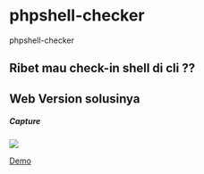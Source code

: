# phpshell-checker
phpshell-checker

## Ribet mau check-in shell di cli ??
## Web Version solusinya
##### Capture

<img src="https://i.ibb.co/djPdfTZ/2.png" align="center"/>

[Demo](https://exploit.republicforensic.my.id/shell-checker.php)
